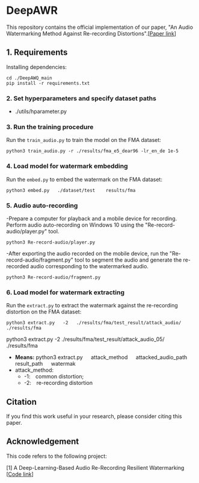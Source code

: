 # DeepAWR
This repository contains the official implementation of our paper, "An Audio Watermarking Method Against Re-recording Distortions".[[Paper link](https://doi.org/10.1016/j.patcog.2025.111366)]

## 1. Requirements

Installing dependencies:
```
cd ./DeepAWQ_main
pip install -r requirements.txt
```

### 2. Set hyperparameters and specify dataset paths
- ./utils/hparameter.py 

### 3. Run the training procedure
Run the `train_audio.py` to train the model on the FMA dataset:
```
python3 train_audio.py -r ./results/fma_e5_dear96 -lr_en_de 1e-5
```

### 4. Load model for watermark embedding
Run the `embed.py` to embed the watermark on the FMA dataset:
```
python3 embed.py   ./dataset/test    results/fma
```

### 5. Audio auto-recording
-Prepare a computer for playback and a mobile device for recording. Perform audio auto-recording on Windows 10 using the "Re-record-audio/player.py" tool. 
  ```
  python3 Re-record-audio/player.py
  ```
-After exporting the audio recorded on the mobile device, run the "Re-record-audio/fragment.py" tool to segment the audio and generate the re-recorded audio corresponding to the watermarked audio.
  ```
  python3 Re-record-audio/fragment.py
  ```

### 6. Load model for watermark extracting
Run the `extract.py` to extract the watermark against the re-recording distortion on the FMA dataset:
```
python3 extract.py   -2   ./results/fma/test_result/attack_audio/  ./results/fma
```
python3 extract.py   -2   ./results/fma/test_result/attack_audio_05/  ./results/fma
- **Means:** python3 extract.py &emsp; attack_method &emsp; attacked_audio_path &emsp; result_path &emsp; watermak
- attack_method: 
  - -1:&emsp;common distortion; 
  - -2:&emsp;re-recording distortion

## Citation
If you find this work useful in your research, please consider citing this paper.

## Acknowledgement
This code refers to the following project:

[1] A Deep-Learning-Based Audio Re-Recording Resilient Watermarking [[Code link](https://drive.google.com/drive/folders/1IBkXy9bBxaWsr4dneih_PYRX6ulphI1_?usp=share_link)]

